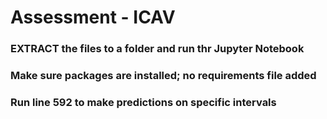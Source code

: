 # Assessment - ICAV

### EXTRACT the files to a folder and run thr Jupyter Notebook

### Make sure packages are installed; no requirements file added

### Run line 592 to make predictions on specific intervals
